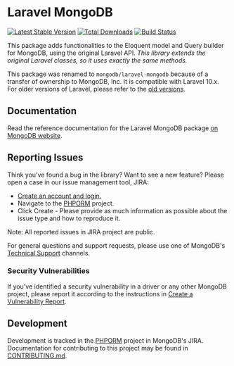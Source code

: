 Laravel MongoDB
===============

[![Latest Stable Version](http://img.shields.io/github/release/mongodb/laravel-mongodb.svg)](https://packagist.org/packages/mongodb/laravel-mongodb)
[![Total Downloads](http://img.shields.io/packagist/dm/mongodb/laravel-mongodb.svg)](https://packagist.org/packages/mongodb/laravel-mongodb)
[![Build Status](https://img.shields.io/github/actions/workflow/status/mongodb/laravel-mongodb/build-ci.yml)](https://github.com/mongodb/laravel-mongodb/actions/workflows/build-ci.yml)

This package adds functionalities to the Eloquent model and Query builder for MongoDB, using the original Laravel API.
*This library extends the original Laravel classes, so it uses exactly the same methods.*

This package was renamed to `mongodb/laravel-mongodb` because of a transfer of ownership to MongoDB, Inc.
It is compatible with Laravel 10.x. For older versions of Laravel, please refer to the
[old versions](https://github.com/mongodb/laravel-mongodb/tree/3.9#laravel-version-compatibility).

## Documentation
Read the reference documentation for the Laravel MongoDB package [on MongoDB website](https://www.mongodb.com/docs/drivers/php/laravel-mongodb/).

## Reporting Issues

Think you’ve found a bug in the library? Want to see a new feature? Please open a case in our issue management tool, JIRA:

- [Create an account and login.](https://jira.mongodb.org/)
- Navigate to the [PHPORM](https://jira.mongodb.org/browse/PHPORM) project.
- Click Create - Please provide as much information as possible about the issue type and how to reproduce it.

Note: All reported issues in JIRA project are public.

For general questions and support requests, please use one of MongoDB's
[Technical Support](https://mongodb.com/docs/manual/support/) channels.

### Security Vulnerabilities

If you've identified a security vulnerability in a driver or any other MongoDB
project, please report it according to the instructions in
[Create a Vulnerability Report](https://mongodb.com/docs/manual/tutorial/create-a-vulnerability-report).

## Development

Development is tracked in the
[PHPORM](https://jira.mongodb.org/projects/PHPORM/summary) project in MongoDB's
JIRA. Documentation for contributing to this project may be found in
[CONTRIBUTING.md](CONTRIBUTING.md).
